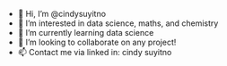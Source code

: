 - 👋 Hi, I’m @cindysuyitno
- 👀 I’m interested in data science, maths, and chemistry
- 🌱 I’m currently learning data science
- 💞️ I’m looking to collaborate on any project!
- 📫 Contact me via linked in: cindy suyitno

<!---
cindysuyitno/cindysuyitno is a ✨ special ✨ repository because its `README.md` (this file) appears on your GitHub profile.
You can click the Preview link to take a look at your changes.
--->
